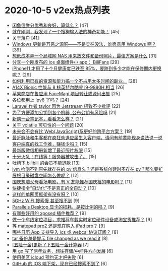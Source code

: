 # 2020-10-5 v2ex热点列表

+ [闲鱼信誉分优秀和良好，算低么？](https://www.v2ex.com/t/712571#reply47) [47]
+ [就在刚刚，我发现了一个搜狗输入法的神奇功能！](https://www.v2ex.com/t/712572#reply45) [45]
+ [关于落户](https://www.v2ex.com/t/712590#reply41) [41]
+ [Windows 更新是万恶之源呀——不是实在没法，谁愿意用 Windows 啊？](https://www.v2ex.com/t/712615#reply39) [39]
+ [想低成本弄一个局域网 NAS 用来放文件和备份照片，最佳方案是什么](https://www.v2ex.com/t/712582#reply31) [31]
+ [分享一个刚发布的 ios 桌面组件小 app： BiliFans](https://www.v2ex.com/t/712587#reply29) [29]
+ [iPhone11 才用了十个月健康度已跌至 85%，要跌到多少才能在保修期内更换呢？](https://www.v2ex.com/t/712656#reply29) [29]
+ [如何利用已有的资源和能力搞一个不占用太多时间的副业。](https://www.v2ex.com/t/712608#reply28) [28]
+ [A14X Bionic 性能与 8 核英特尔酷睿 i9-9880H 相当](https://www.v2ex.com/t/712573#reply26) [26]
+ [苹果商店在售应用 FaceMagi 项目转让或源码出售](https://www.v2ex.com/t/712625#reply25) [25]
+ [各位都用上 ipv6 了吗？](https://www.v2ex.com/t/712575#reply24) [24]
+ [Laravel 作者 taylor 因为 Jetstream 招致不少批评](https://www.v2ex.com/t/712579#reply22) [22]
+ [为了方便添加公钥到各个机器, 公布公钥有风险吗](https://www.v2ex.com/t/712603#reply21) [21]
+ [新购一台笔记本，看看怎么样？](https://www.v2ex.com/t/712610#reply21) [21]
+ [关于 volatile 可见性的一个问题](https://www.v2ex.com/t/712592#reply20) [20]
+ [未来会不会有比 Web(JavaScript)系更好的跨平台方案？](https://www.v2ex.com/t/712584#reply19) [19]
+ [最近脉脉和牛客都在疯狂劝退应届生入客户端，请问有前辈能现身说法说一说客户端真的找工作难，赚钱少吗？](https://www.v2ex.com/t/712593#reply15) [15]
+ [最新版微信相册新增了最近照片权限](https://www.v2ex.com/t/712604#reply15) [15]
+ [十分火急！在线等！服务器被攻击了。](https://www.v2ex.com/t/712636#reply15) [15]
+ [吐槽下 bilibili 的会员不能退款](https://www.v2ex.com/t/712660#reply13) [13]
+ [lvm 检测不到原先就存在的 pv 信息么？还是系统创建时不存在 pv？那么要扩展根目录磁盘空间怎么做呢？](https://www.v2ex.com/t/712611#reply12) [12]
+ [国庆想陪父母看场电影，有 V 友能推荐国庆档的电影吗？](https://www.v2ex.com/t/712599#reply11) [11]
+ [快捷指令“自动化”不是真正的全自动？](https://www.v2ex.com/t/712574#reply10) [10]
+ [这样的单网页框架有没有呀？](https://www.v2ex.com/t/712591#reply10) [10]
+ [5GHz WiFI 搜索慢 甚至搜不到](https://www.v2ex.com/t/712600#reply9) [9]
+ [Parallels Desktop 显卡的损耗，是按比例的吗？](https://www.v2ex.com/t/712609#reply9) [9]
+ [有哪些好用的 xposed 插件推荐？](https://www.v2ex.com/t/712614#reply9) [9]
+ [做一个车线定位项目，求推荐车载实时定位硬件设备或淘宝货推荐？](https://www.v2ex.com/t/712655#reply9) [9]
+ [等 matepad pro2 还是现在购入 iPad pro？](https://www.v2ex.com/t/712663#reply9) [9]
+ [哪些日历 App 支持导入 ics 或 webcal 协议订阅？](https://www.v2ex.com/t/712589#reply8) [8]
+ [tar 备份总是提示 file changed as we read it](https://www.v2ex.com/t/712598#reply8) [8]
+ [[五险一金]更新了下五险一金计算器](https://www.v2ex.com/t/712586#reply7) [7]
+ [用 go 写了两年业务，想往存储/中间件方向发展](https://www.v2ex.com/t/712588#reply6) [6]
+ [使用美区 icloud 预约天才吧失败](https://www.v2ex.com/t/712653#reply6) [6]
+ [GitHub 的 IOS 端下架，现在已经搜索不到了](https://www.v2ex.com/t/712667#reply6) [6]
